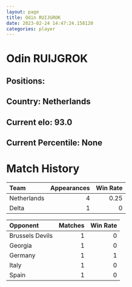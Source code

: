 ```yaml
---  
layout: page  
title: Odin RUIJGROK  
date: 2023-02-24 14:47:24.158120  
categories: player  
---
```

# Odin RUIJGROK

## Positions: 

## Country: Netherlands

## Current elo: 93.0

## Current Percentile: None

# Match History


| Team        |   Appearances |   Win Rate |
|:------------|--------------:|-----------:|
| Netherlands |             4 |       0.25 |
| Delta       |             1 |       0    |

| Opponent        |   Matches |   Win Rate |
|:----------------|----------:|-----------:|
| Brussels Devils |         1 |          0 |
| Georgia         |         1 |          0 |
| Germany         |         1 |          1 |
| Italy           |         1 |          0 |
| Spain           |         1 |          0 |